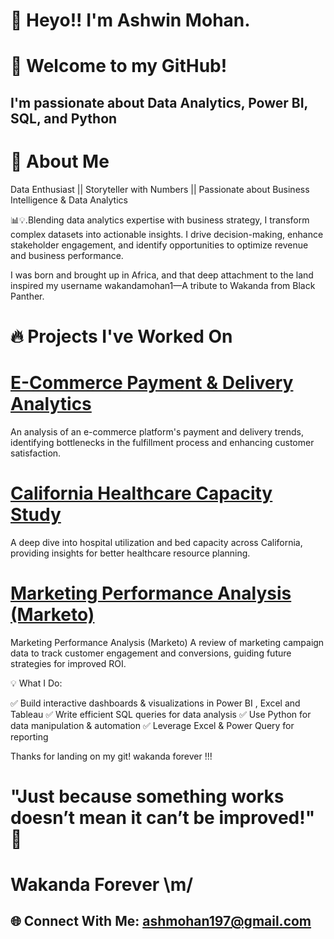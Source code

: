 # 👋 **Heyo!! I'm Ashwin Mohan.**

# 🚀 Welcome to my GitHub!

## **I'm passionate about Data Analytics, Power BI, SQL, and Python**

# 🌟 About Me

Data Enthusiast || Storyteller with Numbers || Passionate about Business Intelligence & Data Analytics

📊💡.Blending data analytics expertise with business strategy, I transform complex datasets into actionable insights. I drive decision-making, enhance stakeholder engagement, and identify opportunities to optimize revenue and business performance.

I was born and brought up in Africa, and that deep attachment to the land inspired my username wakandamohan1—A tribute to Wakanda from Black Panther. 

# 🔥 Projects I've Worked On

# [E-Commerce Payment & Delivery Analytics](https://github.com/wakandamohan1/E-Commerce-Payment-and-Delivery-Analytics-Case-Study)
An analysis of an e-commerce platform's payment and delivery trends, identifying bottlenecks in the fulfillment process and enhancing customer satisfaction.

# **[California Healthcare Capacity Study](https://github.com/wakandamohan1/California-Healthcare-Capacity-Study)**
A deep dive into hospital utilization and bed capacity across California, providing insights for better healthcare resource planning.

# [Marketing Performance Analysis (Marketo)](https://github.com/wakandamohan1/Marketing-Performance-Marketo-Data)
Marketing Performance Analysis (Marketo)
A review of marketing campaign data to track customer engagement and conversions, guiding future strategies for improved ROI.




💡 What I Do:

✅ Build interactive dashboards & visualizations in Power BI , Excel and Tableau
✅ Write efficient SQL queries for data analysis
✅ Use Python for data manipulation & automation
✅ Leverage Excel & Power Query for reporting

Thanks for landing on my git! wakanda forever !!!

# "Just because something works doesn’t mean it can’t be improved!" 🖤
# **Wakanda Forever \m/**

## 🌐 Connect With Me: ashmohan197@gmail.com
